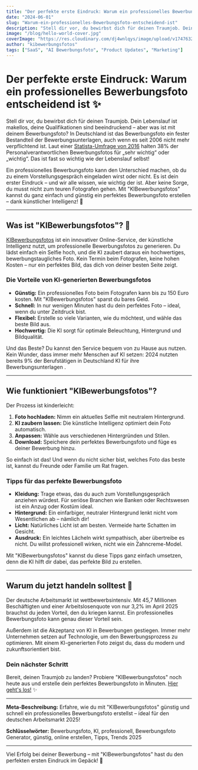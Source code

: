 ```yaml
---
title: "Der perfekte erste Eindruck: Warum ein professionelles Bewerbungsfoto entscheidend ist"
date: "2024-06-01"
slug: "Warum-ein-professionelles-Bewerbungsfoto-entscheidend-ist"
description: "Stell dir vor, du bewirbst dich für deinen Traumjob. Dein Lebenslauf ist makellos, deine Qualifikationen sind beeindruckend"
image: "/blog/hello-world-cover.jpg"
coverImage: "https://res.cloudinary.com/dj4wnlqys/image/upload/v1747632786/6_z9ev6l.jpg"
author: "kibewerbungsfotos"
tags: ["SaaS", "AI Bewerbungsfoto", "Product Updates", "Marketing"]
---
```


# Der perfekte erste Eindruck: Warum ein professionelles Bewerbungsfoto entscheidend ist ✨

Stell dir vor, du bewirbst dich für deinen Traumjob. Dein Lebenslauf ist makellos, deine Qualifikationen sind beeindruckend – aber was ist mit deinem Bewerbungsfoto? In Deutschland ist das Bewerbungsfoto ein fester Bestandteil der Bewerbungsunterlagen, auch wenn es seit 2006 nicht mehr verpflichtend ist. Laut einer [Statista-Umfrage von 2016](https://de.statista.com/statistik/daten/studie/683359/umfrage/wichtigste-bestandteile-einer-bewerbung-aus-hr-sicht-in-deutschland/) halten 38% der Personalverantwortlichen Bewerbungsfotos für „sehr wichtig“ oder „wichtig“. Das ist fast so wichtig wie der Lebenslauf selbst!

Ein professionelles Bewerbungsfoto kann den Unterschied machen, ob du zu einem Vorstellungsgespräch eingeladen wirst oder nicht. Es ist dein erster Eindruck – und wir alle wissen, wie wichtig der ist. Aber keine Sorge, du musst nicht zum teuren Fotografen gehen. Mit "KIBewerbungsfotos" kannst du ganz einfach und günstig ein perfektes Bewerbungsfoto erstellen – dank künstlicher Intelligenz! 🤖

---

## Was ist "KIBewerbungsfotos"? 📸

[KIBewerbungsfotos](https://kibewerbungsfotos.de) ist ein innovativer Online-Service, der künstliche Intelligenz nutzt, um professionelle Bewerbungsfotos zu generieren. Du lädst einfach ein Selfie hoch, und die KI zaubert daraus ein hochwertiges, bewerbungstaugliches Foto. Kein Termin beim Fotografen, keine hohen Kosten – nur ein perfektes Bild, das dich von deiner besten Seite zeigt.

### Die Vorteile von KI-generierten Bewerbungsfotos

- **Günstig:** Ein professionelles Foto beim Fotografen kann bis zu 150 Euro kosten. Mit "KIBewerbungsfotos" sparst du bares Geld.
- **Schnell:** In nur wenigen Minuten hast du dein perfektes Foto – ideal, wenn du unter Zeitdruck bist.
- **Flexibel:** Erstelle so viele Varianten, wie du möchtest, und wähle das beste Bild aus.
- **Hochwertig:** Die KI sorgt für optimale Beleuchtung, Hintergrund und Bildqualität.

Und das Beste? Du kannst den Service bequem von zu Hause aus nutzen. Kein Wunder, dass immer mehr Menschen auf KI setzen: 2024 nutzten bereits 9% der Berufstätigen in Deutschland KI für ihre Bewerbungsunterlagen [](https://www.statista.com/statistics/1498042/ai-job-applications-germany/).

---

## Wie funktioniert "KIBewerbungsfotos"?

Der Prozess ist kinderleicht:

1. **Foto hochladen:** Nimm ein aktuelles Selfie mit neutralem Hintergrund.
2. **KI zaubern lassen:** Die künstliche Intelligenz optimiert dein Foto automatisch.
3. **Anpassen:** Wähle aus verschiedenen Hintergründen und Stilen.
4. **Download:** Speichere dein perfektes Bewerbungsfoto und füge es deiner Bewerbung hinzu.

So einfach ist das! Und wenn du nicht sicher bist, welches Foto das beste ist, kannst du Freunde oder Familie um Rat fragen.

### Tipps für das perfekte Bewerbungsfoto

- **Kleidung:** Trage etwas, das du auch zum Vorstellungsgespräch anziehen würdest. Für seriöse Branchen wie Banken oder Rechtswesen ist ein Anzug oder Kostüm ideal.
- **Hintergrund:** Ein einfarbiger, neutraler Hintergrund lenkt nicht vom Wesentlichen ab – nämlich dir!
- **Licht:** Natürliches Licht ist am besten. Vermeide harte Schatten im Gesicht.
- **Ausdruck:** Ein leichtes Lächeln wirkt sympathisch, aber übertreibe es nicht. Du willst professionell wirken, nicht wie ein Zahncreme-Model.

Mit "KIBewerbungsfotos" kannst du diese Tipps ganz einfach umsetzen, denn die KI hilft dir dabei, das perfekte Bild zu erstellen.

---

## Warum du jetzt handeln solltest 🚀

Der deutsche Arbeitsmarkt ist wettbewerbsintensiv. Mit 45,7 Millionen Beschäftigten und einer Arbeitslosenquote von nur 3,2% im April 2025 [](https://www.destatis.de/DE/Presse/Pressemitteilungen/2025/03/PD25_107_132.html) brauchst du jeden Vorteil, den du kriegen kannst. Ein professionelles Bewerbungsfoto kann genau dieser Vorteil sein.

Außerdem ist die Akzeptanz von KI in Bewerbungen gestiegen. Immer mehr Unternehmen setzen auf Technologie, um den Bewerbungsprozess zu optimieren. Mit einem KI-generierten Foto zeigst du, dass du modern und zukunftsorientiert bist.

### Dein nächster Schritt

Bereit, deinen Traumjob zu landen? Probiere "KIBewerbungsfotos" noch heute aus und erstelle dein perfektes Bewerbungsfoto in Minuten. [Hier geht's los!](https://kibewerbungsfotos.de) ✨

---

**Meta-Beschreibung:** Erfahre, wie du mit "KIBewerbungsfotos" günstig und schnell ein professionelles Bewerbungsfoto erstellst – ideal für den deutschen Arbeitsmarkt 2025!

**Schlüsselwörter:** Bewerbungsfoto, KI, professionell, Bewerbungsfoto Generator, günstig, online erstellen, Tipps, Trends 2025

---

Viel Erfolg bei deiner Bewerbung – mit "KIBewerbungsfotos" hast du den perfekten ersten Eindruck im Gepäck! 🚀
